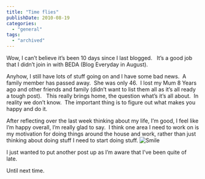 ```yaml
---
title: "Time flies"
publishDate: 2010-08-19
categories: 
  - "general"
tags:
  - "archived"
---
```


Wow, I can’t believe it’s been 10 days since I last blogged.   It’s a good job that I didn’t join in with BEDA (Blog Everyday in August). 

Anyhow, I still have lots of stuff going on and I have some bad news.  A family member has passed away.  She was only 46.  I lost my Mum 8 Years ago and other friends and family (didn’t want to list them all as it’s all ready a tough post).   This really brings home, the question what’s it’s all about.  In reality we don’t know.  The important thing is to figure out what makes you happy and do it. 

After reflecting over the last week thinking about my life, I’m good, I feel like I’m happy overall, I’m really glad to say.  I think one area I need to work on is my motivation for doing things around the house and work, rather than just thinking about doing stuff I need to start doing stuff. ![Smile](https://ramberlinggeek.co.uk/wp-content/uploads/2010/08/wlEmoticonsmile1.png)

I just wanted to put another post up as I’m aware that I’ve been quite of late. 

Until next time.

